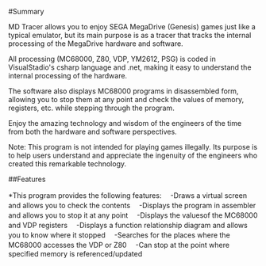 #Summary
 
MD Tracer allows you to enjoy SEGA MegaDrive (Genesis) games just like a typical emulator, but its main purpose is as a tracer that tracks the internal processing of the MegaDrive hardware and software.
 
All processing (MC68000, Z80, VDP, YM2612, PSG) is coded in VisualStadio's csharp language and .net, making it easy to understand the internal processing of the hardware.
 
The software also displays MC68000 programs in disassembled form, allowing you to stop them at any point and check the values ​​of memory, registers, etc. while stepping through the program.
 
Enjoy the amazing technology and wisdom of the engineers of the time from both the hardware and software perspectives.
 
Note: This program is not intended for playing games illegally. Its purpose is to help users understand and appreciate the ingenuity of the engineers who created this remarkable technology.
 
##Features
 
*This program provides the following features:
　-Draws a virtual screen and allows you to check the contents
　-Displays the program in assembler and allows you to stop it at any point
　-Displays the values ​​of the MC68000 and VDP registers
　-Displays a function relationship diagram and allows you to know where it stopped
　-Searches for the places where the MC68000 accesses the VDP or Z80
　-Can stop at the point where specified memory is referenced/updated